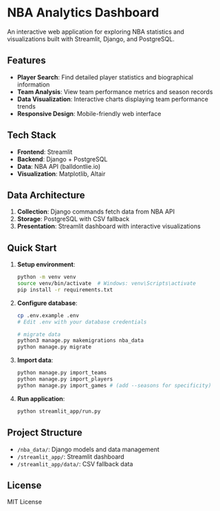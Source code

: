 # NBA Analytics Dashboard

An interactive web application for exploring NBA statistics and visualizations built with Streamlit, Django, and PostgreSQL.

## Features

- **Player Search**: Find detailed player statistics and biographical information
- **Team Analysis**: View team performance metrics and season records
- **Data Visualization**: Interactive charts displaying team performance trends
- **Responsive Design**: Mobile-friendly web interface

## Tech Stack

- **Frontend**: Streamlit
- **Backend**: Django + PostgreSQL
- **Data**: NBA API (balldontlie.io)
- **Visualization**: Matplotlib, Altair

## Data Architecture

1. **Collection**: Django commands fetch data from NBA API
2. **Storage**: PostgreSQL with CSV fallback
3. **Presentation**: Streamlit dashboard with interactive visualizations

## Quick Start

1. **Setup environment**:
   ```bash
   python -m venv venv
   source venv/bin/activate  # Windows: venv\Scripts\activate
   pip install -r requirements.txt
   ```

2. **Configure database**:
   ```bash
   cp .env.example .env
   # Edit .env with your database credentials

   # migrate data
   python3 manage.py makemigrations nba_data
   python manage.py migrate
   ```

3. **Import data**:
   ```bash
   python manage.py import_teams
   python manage.py import_players
   python manage.py import_games # (add --seasons for specificity)
   ```

4. **Run application**:
   ```bash
   python streamlit_app/run.py
   ```

## Project Structure

- `/nba_data/`: Django models and data management
- `/streamlit_app/`: Streamlit dashboard
- `/streamlit_app/data/`: CSV fallback data

## License

MIT License 